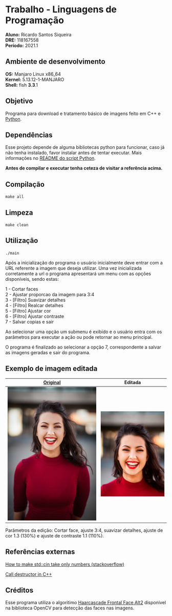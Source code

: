 # Trabalho - Linguagens de Programação

**Aluno:** Ricardo Santos Siqueira\
**DRE:** 118167558\
**Período:** 2021.1 

## Ambiente de desenvolvimento

**OS:** Manjaro Linux x86_64\
**Kernel:** 5.13.12-1-MANJARO\
**Shell:** fish **3.3**.1

## Objetivo

  Programa para download e tratamento básico de imagens feito em C++ e [Python](./python/README.md).  

## Dependências

Esse projeto depende de alguma bibliotecas python para funcionar, caso já não tenha instalado, favor instalar antes de tentar executar. Mais informações no [README do script Python](./python/README.md).

**Antes de compilar e executar tenha ceteza de visitar a referência acima.**

## Compilação

```console
make all
```

## Limpeza

```console
make clean
```

## Utilização

```console
./main
```
  Após a inicialização do programa o usuário inicialmente deve entrar com a URL referente a imagem que deseja utilizar. Uma vez inicializada corretamente a url o programa apresentará um menu com as opções disponíveis, sendo estas:

  1 - Cortar faces\
  2 - Ajustar proporcao da imagem para 3:4\
  3 - [Filtro] Suavizar detalhes\
  4 - [Filtro] Realcar detalhes\
  5 - [Filtro] Ajustar cor\
  6 - [Filtro] Ajustar contraste\
  7 - Salvar copias e sair

  Ao selecionar uma opção um submenu é exibido e o usuário entra com os parâmetros para executar a ação ou pode retornar ao menu principal.

  O programa é finalizado ao selecionar a opção 7, correspondente a salvar as imagens geradas e sair do programa.

## Exemplo de imagem editada

   [Original](https://images.unsplash.com/photo-1494790108377-be9c29b29330?ixid=MnwxMjA3fDB8MHxwaG90by1wYWdlfHx8fGVufDB8fHx8&ixlib=rb-1.2.1&auto=format&fit=crop&w=668&q=80) | Editada
  :-:|:-:
  ![Original](assets/original.png "Original") | ![Editada](assets/edited.png "Editada")
  
  Parâmetros da edição: Cortar face, ajuste 3:4, suavizar detalhes, ajuste de cor 1.3 (130%) e ajuste de contraste 1.1 (110%).

## Referências externas

[How to make std::cin take only numbers (stackoverflow)](https://stackoverflow.com/questions/10828937/how-to-make-cin-take-only-numbers)

[Call destructor in C++](https://www.delftstack.com/howto/cpp/call-destructor-in-cpp/)

## Créditos

Esse programa utiliza o algoritimo [Haarcascade Frontal Face Alt2](https://github.com/opencv/opencv/blob/master/data/haarcascades/haarcascade_frontalface_alt2.xml) disponível na biblioteca OpenCV para detecção das faces nas imagens.
